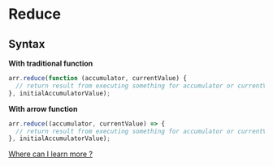 # Reduce

## Syntax

**With traditional function**

```js
arr.reduce(function (accumulator, currentValue) {
  // return result from executing something for accumulator or currentValue
}, initialAccumulatorValue);
```

**With arrow function**

```js
arr.reduce((accumulator, currentValue) => {
  // return result from executing something for accumulator or currentValue
}, initialAccumulatorValue);
```

[Where can I learn more ?](https://developer.mozilla.org/en-US/docs/Web/JavaScript/Reference/Global_Objects/Array/reduce)
